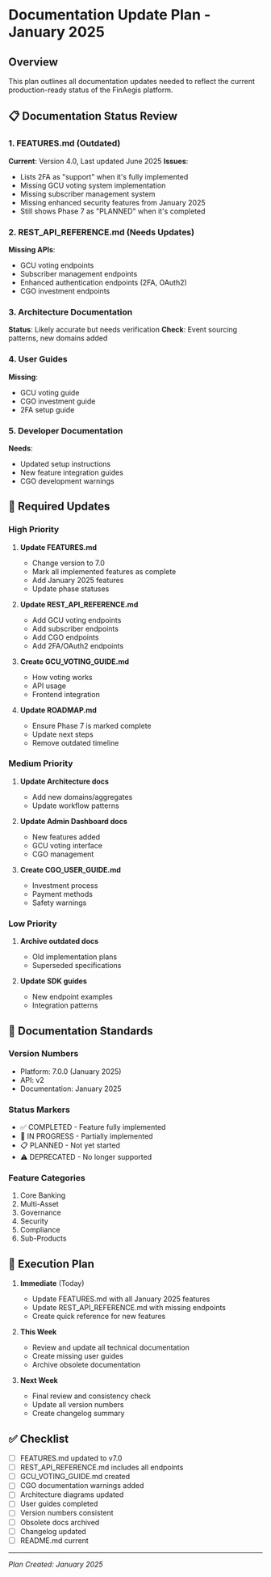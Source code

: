 # Documentation Update Plan - January 2025

## Overview
This plan outlines all documentation updates needed to reflect the current production-ready status of the FinAegis platform.

## 📋 Documentation Status Review

### 1. FEATURES.md (Outdated)
**Current**: Version 4.0, Last updated June 2025
**Issues**:
- Lists 2FA as "support" when it's fully implemented
- Missing GCU voting system implementation
- Missing subscriber management system
- Missing enhanced security features from January 2025
- Still shows Phase 7 as "PLANNED" when it's completed

### 2. REST_API_REFERENCE.md (Needs Updates)
**Missing APIs**:
- GCU voting endpoints
- Subscriber management endpoints
- Enhanced authentication endpoints (2FA, OAuth2)
- CGO investment endpoints

### 3. Architecture Documentation
**Status**: Likely accurate but needs verification
**Check**: Event sourcing patterns, new domains added

### 4. User Guides
**Missing**:
- GCU voting guide
- CGO investment guide
- 2FA setup guide

### 5. Developer Documentation
**Needs**:
- Updated setup instructions
- New feature integration guides
- CGO development warnings

## 🔄 Required Updates

### High Priority
1. **Update FEATURES.md**
   - Change version to 7.0
   - Mark all implemented features as complete
   - Add January 2025 features
   - Update phase statuses

2. **Update REST_API_REFERENCE.md**
   - Add GCU voting endpoints
   - Add subscriber endpoints
   - Add CGO endpoints
   - Add 2FA/OAuth2 endpoints

3. **Create GCU_VOTING_GUIDE.md**
   - How voting works
   - API usage
   - Frontend integration

4. **Update ROADMAP.md**
   - Ensure Phase 7 is marked complete
   - Update next steps
   - Remove outdated timeline

### Medium Priority
1. **Update Architecture docs**
   - Add new domains/aggregates
   - Update workflow patterns

2. **Update Admin Dashboard docs**
   - New features added
   - GCU voting interface
   - CGO management

3. **Create CGO_USER_GUIDE.md**
   - Investment process
   - Payment methods
   - Safety warnings

### Low Priority
1. **Archive outdated docs**
   - Old implementation plans
   - Superseded specifications

2. **Update SDK guides**
   - New endpoint examples
   - Integration patterns

## 📝 Documentation Standards

### Version Numbers
- Platform: 7.0.0 (January 2025)
- API: v2
- Documentation: January 2025

### Status Markers
- ✅ COMPLETED - Feature fully implemented
- 🚧 IN PROGRESS - Partially implemented
- 📋 PLANNED - Not yet started
- ⚠️ DEPRECATED - No longer supported

### Feature Categories
1. Core Banking
2. Multi-Asset
3. Governance
4. Security
5. Compliance
6. Sub-Products

## 🎯 Execution Plan

1. **Immediate** (Today)
   - Update FEATURES.md with all January 2025 features
   - Update REST_API_REFERENCE.md with missing endpoints
   - Create quick reference for new features

2. **This Week**
   - Review and update all technical documentation
   - Create missing user guides
   - Archive obsolete documentation

3. **Next Week**
   - Final review and consistency check
   - Update all version numbers
   - Create changelog summary

## ✅ Checklist

- [ ] FEATURES.md updated to v7.0
- [ ] REST_API_REFERENCE.md includes all endpoints
- [ ] GCU_VOTING_GUIDE.md created
- [ ] CGO documentation warnings added
- [ ] Architecture diagrams updated
- [ ] User guides completed
- [ ] Version numbers consistent
- [ ] Obsolete docs archived
- [ ] Changelog updated
- [ ] README.md current

---
*Plan Created: January 2025*